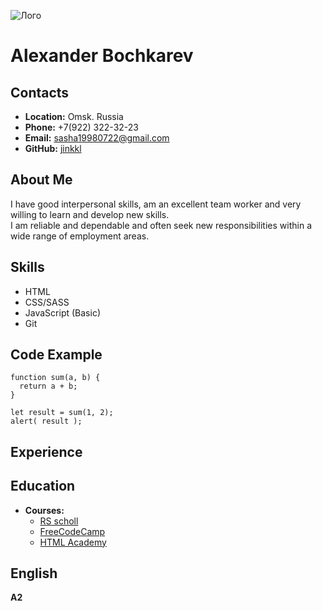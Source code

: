 ![Лого](https://cspromogame.ru//storage/upload_images/avatars/5268.jpg)

**Alexander Bochkarev**
====================

**Contacts**
------------

*   **Location:** Omsk. Russia
*   **Phone:** +7(922) 322-32-23
*   **Email:** sasha19980722@gmail.com
*   **GitHub:** [jinkkl](https://github.com/jinkkl)

**About Me**
------------

I have good interpersonal skills, am an excellent team worker and very willing to learn and develop new skills.  
I am reliable and dependable and often seek new responsibilities within a wide range of employment areas.

**Skills**
----------

*   HTML
*   CSS/SASS
*   JavaScript (Basic)
*   Git

**Code Example**
----------------

    function sum(a, b) {
      return a + b;
    }
    
    let result = sum(1, 2);
    alert( result );
    

**Experience**
--------------

**Education**
-------------

*   **Courses:**
    *   [RS scholl](https://rs.school/)
    *   [FreeCodeCamp](https://www.freecodecamp.org)
    *   [HTML Academy](https://www.htmlacademy.ru)

**English**
-----------

**A2**
